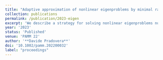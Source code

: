```yaml
---
title: "Adaptive approximation of nonlinear eigenproblems by minimal rational interpolation"
collection: publications
permalink: /publication/2023-eigen
excerpt: 'We describe a strategy for solving nonlinear eigenproblems numerically. Our approach is based on the approximation of a vector-valued function, defined as solution of a non-homogeneous version of the eigenproblem. This approximation step is carried out via the minimal rational interpolation method. Notably, an adaptive sampling approach is employed: the expensive data needed for the approximation is gathered at locations that are optimally chosen by following a greedy error indicator. This allows the algorithm to employ computational resources only where &ldquo;most of the information&rdquo; on not-yet-approximated eigenvalues can be found. Then, through a post-processing of the surrogate, the sought-after eigenvalues and eigenvectors are recovered. Numerical examples are used to showcase the effectiveness of the method.'
year: '2023'
status: 'Published'
venue: 'PAMM 22'
author: '**Davide Pradovera**'
doi: '10.1002/pamm.202200032'
label: "proceedings"
---
```


